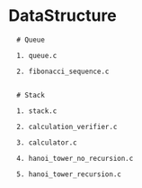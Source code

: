 # DataStructure


      # Queue

      1. queue.c

      2. fibonacci_sequence.c


      # Stack

      1. stack.c

      2. calculation_verifier.c

      3. calculator.c

      4. hanoi_tower_no_recursion.c

      5. hanoi_tower_recursion.c
